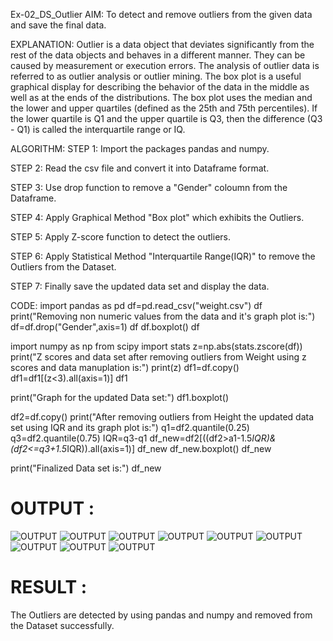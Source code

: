 Ex-02_DS_Outlier
AIM:
To detect and remove outliers from the given data and save the final data.

EXPLANATION:
Outlier is a data object that deviates significantly from the rest of the data objects and behaves in a different manner. They can be caused by measurement or execution errors. The analysis of outlier data is referred to as outlier analysis or outlier mining. The box plot is a useful graphical display for describing the behavior of the data in the middle as well as at the ends of the distributions. The box plot uses the median and the lower and upper quartiles (defined as the 25th and 75th percentiles). If the lower quartile is Q1 and the upper quartile is Q3, then the difference (Q3 - Q1) is called the interquartile range or IQ.

ALGORITHM:
STEP 1:
Import the packages pandas and numpy.

STEP 2:
Read the csv file and convert it into Dataframe format.

STEP 3:
Use drop function to remove a "Gender" coloumn from the Dataframe.

STEP 4:
Apply Graphical Method "Box plot" which exhibits the Outliers.

STEP 5:
Apply Z-score function to detect the outliers.

STEP 6:
Apply Statistical Method "Interquartile Range(IQR)" to remove the Outliers from the Dataset.

STEP 7:
Finally save the updated data set and display the data.

CODE:
import pandas as pd
df=pd.read_csv("weight.csv")
df
print("Removing non numeric values from the data and it's graph plot is:")
df=df.drop("Gender",axis=1)
df
df.boxplot()
df

import numpy as np
from scipy import stats
z=np.abs(stats.zscore(df))
print("Z scores and data set after removing outliers from Weight using z scores and data manuplation is:")
print(z)
df1=df.copy()
df1=df1[(z<3).all(axis=1)]
df1

print("Graph for the updated Data set:")
df1.boxplot()

df2=df.copy()
print("After removing outliers from Height the updated data set using IQR and its graph plot is:")
q1=df2.quantile(0.25)
q3=df2.quantile(0.75)
IQR=q3-q1
df_new=df2[((df2>a1-1.5*IQR)&(df2<=q3+1.5*IQR)).all(axis=1)]
df_new
df_new.boxplot()
df_new

print("Finalized Data set is:")
df_new

# OUTPUT :  

![OUTPUT](/IMAGE/I.png)
![OUTPUT](/IMAGE/I1.png)
![OUTPUT](/IMAGE/I2.png)
![OUTPUT](/IMAGE/I3.png)
![OUTPUT](/IMAGE/I4.png)
![OUTPUT](/IMAGE/I5.png)
![OUTPUT](/IMAGE/I6.png)
![OUTPUT](/IMAGE/I7.png)
![OUTPUT](/IMAGE/I9.png)

#  RESULT :
The Outliers are detected by using pandas and numpy and removed from the Dataset successfully.